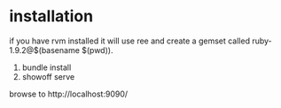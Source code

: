 installation
===
if you have rvm installed it will use ree and create a gemset called ruby-1.9.2@$(basename $(pwd)).

1. bundle install
1. showoff serve

browse to http://localhost:9090/
